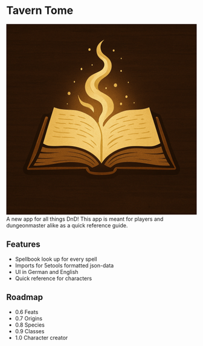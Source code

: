 # Tavern Tome
![an open tome with mysterious energies floating up from it](assets/app_icon.png "App Icon")
A new app for all things DnD!
This app is meant for players and dungeonmaster alike as a quick reference guide.

## Features
- Spellbook look up for every spell
- Imports for 5etools formatted json-data
- UI in German and English
- Quick reference for characters

## Roadmap
- 0.6 Feats
- 0.7 Origins
- 0.8 Species
- 0.9 Classes
- 1.0 Character creator